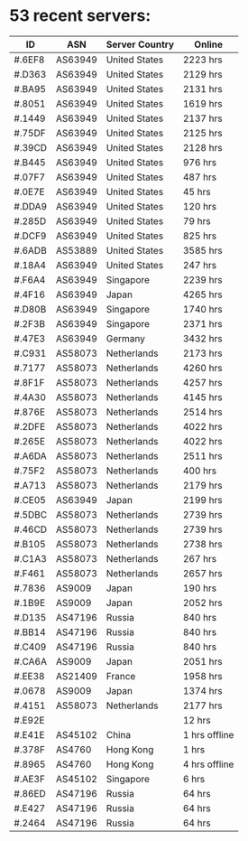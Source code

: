 # 53 recent servers:

| ID | ASN | Server Country | Online |
| ------ | ------ | ------ | ------ |
| #.6EF8 | AS63949 | United States | 2223 hrs |
| #.D363 | AS63949 | United States | 2129 hrs |
| #.BA95 | AS63949 | United States | 2131 hrs |
| #.8051 | AS63949 | United States | 1619 hrs |
| #.1449 | AS63949 | United States | 2137 hrs |
| #.75DF | AS63949 | United States | 2125 hrs |
| #.39CD | AS63949 | United States | 2128 hrs |
| #.B445 | AS63949 | United States | 976 hrs |
| #.07F7 | AS63949 | United States | 487 hrs |
| #.0E7E | AS63949 | United States | 45 hrs |
| #.DDA9 | AS63949 | United States | 120 hrs |
| #.285D | AS63949 | United States | 79 hrs |
| #.DCF9 | AS63949 | United States | 825 hrs |
| #.6ADB | AS53889 | United States | 3585 hrs |
| #.18A4 | AS63949 | United States | 247 hrs |
| #.F6A4 | AS63949 | Singapore | 2239 hrs |
| #.4F16 | AS63949 | Japan | 4265 hrs |
| #.D80B | AS63949 | Singapore | 1740 hrs |
| #.2F3B | AS63949 | Singapore | 2371 hrs |
| #.47E3 | AS63949 | Germany | 3432 hrs |
| #.C931 | AS58073 | Netherlands | 2173 hrs |
| #.7177 | AS58073 | Netherlands | 4260 hrs |
| #.8F1F | AS58073 | Netherlands | 4257 hrs |
| #.4A30 | AS58073 | Netherlands | 4145 hrs |
| #.876E | AS58073 | Netherlands | 2514 hrs |
| #.2DFE | AS58073 | Netherlands | 4022 hrs |
| #.265E | AS58073 | Netherlands | 4022 hrs |
| #.A6DA | AS58073 | Netherlands | 2511 hrs |
| #.75F2 | AS58073 | Netherlands | 400 hrs |
| #.A713 | AS58073 | Netherlands | 2179 hrs |
| #.CE05 | AS63949 | Japan | 2199 hrs |
| #.5DBC | AS58073 | Netherlands | 2739 hrs |
| #.46CD | AS58073 | Netherlands | 2739 hrs |
| #.B105 | AS58073 | Netherlands | 2738 hrs |
| #.C1A3 | AS58073 | Netherlands | 267 hrs |
| #.F461 | AS58073 | Netherlands | 2657 hrs |
| #.7836 | AS9009 | Japan | 190 hrs |
| #.1B9E | AS9009 | Japan | 2052 hrs |
| #.D135 | AS47196 | Russia | 840 hrs |
| #.BB14 | AS47196 | Russia | 840 hrs |
| #.C409 | AS47196 | Russia | 840 hrs |
| #.CA6A | AS9009 | Japan | 2051 hrs |
| #.EE38 | AS21409 | France | 1958 hrs |
| #.0678 | AS9009 | Japan | 1374 hrs |
| #.4151 | AS58073 | Netherlands | 2177 hrs |
| #.E92E |  |  | 12 hrs |
| #.E41E | AS45102 | China | 1 hrs offline |
| #.378F | AS4760 | Hong Kong | 1 hrs |
| #.8965 | AS4760 | Hong Kong | 4 hrs offline |
| #.AE3F | AS45102 | Singapore | 6 hrs |
| #.86ED | AS47196 | Russia | 64 hrs |
| #.E427 | AS47196 | Russia | 64 hrs |
| #.2464 | AS47196 | Russia | 64 hrs |

